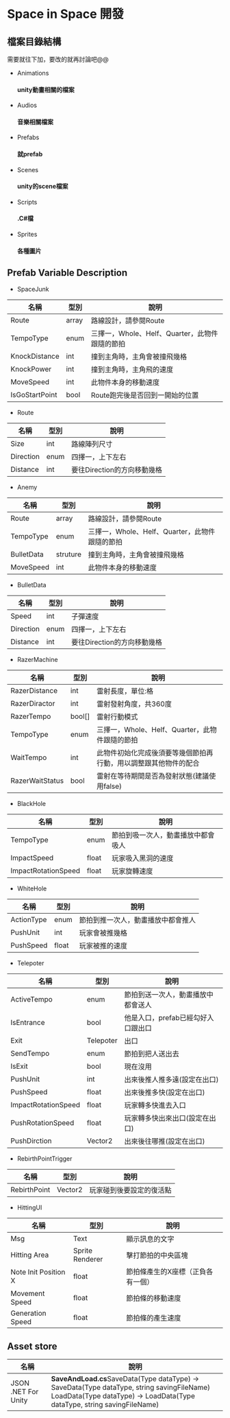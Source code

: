 # Space in Space 開發

## 檔案目錄結構
需要就往下加，要改的就再討論吧@@
* Animations
    #### unity動畫相關的檔案
* Audios
    #### 音樂相關檔案
* Prefabs
    #### 就prefab
* Scenes
    #### unity的scene檔案
* Scripts
    #### .C#檔
* Sprites
    #### 各種圖片
    
## Prefab Variable Description
* SpaceJunk

|名稱|型別|說明|
|-----|--------|-|
|Route|array|路線設計，請參閱Route|
|TempoType |enum|三擇一，Whole、Helf、Quarter，此物件跟隨的節拍 |
|KnockDistance |int| 撞到主角時，主角會被撞飛幾格|
|KnockPower|int| 撞到主角時，主角飛的速度|
|MoveSpeed|int| 此物件本身的移動速度|
|IsGoStartPoint|bool|Route跑完後是否回到一開始的位置 |


* Route

|名稱|型別|說明|
|-----|--------|-|
|Size|int|路線陣列尺寸|
|Direction |enum|四擇一，上下左右 |
|Distance |int| 要往Direction的方向移動幾格|


* Anemy

|名稱|型別|說明|
|-----|--------|-|
|Route|array|路線設計，請參閱Route|
|TempoType |enum|三擇一，Whole、Helf、Quarter，此物件跟隨的節拍 |
|BulletData |struture| 撞到主角時，主角會被撞飛幾格|
|MoveSpeed|int| 此物件本身的移動速度|

* BulletData

|名稱|型別|說明|
|-----|--------|-|
|Speed|int|子彈速度|
|Direction |enum|四擇一，上下左右 |
|Distance |int| 要往Direction的方向移動幾格|


* RazerMachine

|名稱|型別|說明|
|-----|--------|-|
|RazerDistance|int|雷射長度，單位:格|
|RazerDiractor |int|雷射發射角度，共360度 |
|RazerTempo |bool[]| 雷射行動模式|
|TempoType|enum| 三擇一，Whole、Helf、Quarter，此物件跟隨的節拍|
|WaitTempo|int| 此物件初始化完成後須要等幾個節拍再行動，用以調整跟其他物件的配合|
|RazerWaitStatus|bool|雷射在等待期間是否為發射狀態(建議使用false) |

* BlackHole

|名稱|型別|說明|
|-----|--------|-|
|TempoType|enum|節拍到吸一次人，動畫播放中都會吸人|
|ImpactSpeed |float|玩家吸入黑洞的速度 |
|ImpactRotationSpeed |float| 玩家旋轉速度|

* WhiteHole

|名稱|型別|說明|
|-----|--------|-|
|ActionType|enum|節拍到推一次人，動畫播放中都會推人|
|PushUnit |int|玩家會被推幾格 |
|PushSpeed |float| 玩家被推的速度|

* Telepoter

|名稱|型別|說明|
|-----|--------|-|
|ActiveTempo|enum|節拍到送一次人，動畫播放中都會送人|
|IsEntrance |bool|他是入口，prefab已經勾好入口跟出口 |
|Exit |Telepoter| 出口|
|SendTempo |enum| 節拍到把人送出去|
|IsExit |bool| 現在沒用|
|PushUnit |int| 出來後推人推多遠(設定在出口)|
|PushSpeed |float| 出來後推多快(設定在出口)|
|ImpactRotationSpeed |float| 玩家轉多快進去入口|
|PushRotationSpeed |float| 玩家轉多快出來出口(設定在出口)|
|PushDirction |Vector2| 出來後往哪推(設定在出口)|

* RebirthPointTrigger

|名稱|型別|說明|
|-----|--------|-|
|RebirthPoint|Vector2|玩家碰到後要設定的復活點|

* HittingUI

|名稱|型別|說明|
|-----|--------|-|
|Msg|Text|顯示訊息的文字|
|Hitting Area|Sprite Renderer|擊打節拍的中央區塊|
|Note Init Position X |float|節拍條產生的X座標（正負各有一個）|
|Movement Speed|float|節拍條的移動速度|
|Generation Speed|float|節拍條的產生速度|


## Asset store
|名稱|說明|
|-----|-|
|JSON .NET For Unity|**SaveAndLoad.cs**SaveData(Type dataType) -> SaveData(Type dataType, string savingFileName) <br> LoadData(Type dataType) -> LoadData(Type dataType, string savingFileName)|
